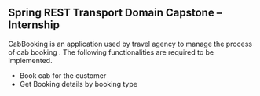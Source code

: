 ## Spring REST Transport Domain Capstone – Internship

CabBooking is an application used by travel agency to manage the process of cab booking . The following functionalities are required to be implemented.

- Book cab for the customer
- Get Booking details by booking type